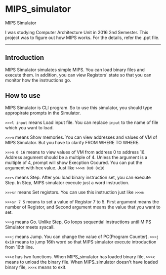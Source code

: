 # MIPS_simulator
MIPS Simulator

I was studying Computer Architecture Unit in 2016 2nd Semester.
This project was to figure out how MIPS works.
For the details, refer the .ppt file.

***
## Introduction

MIPS Simulator simulates simple MIPS.
You can load binary files and execute them.
In addition, you can view Registors' state so that you can monitor how the instructions go.

## How to use

MIPS Simulator is CLI program. So to use this simulator, you should type appropirate prompts in the Simulator.

`>>>l input` means Load input file. You can replace `input` to the name of file which you want to load.

`>>>m` means Show memories. You can view addresses and values of VM of MIPS Simulator. But you have to clarify FROM WHERE TO WHERE.

`>>>m 0 16` means to view values of VM from address 0 to address 16. Address argument should be a multiple of 4. Unless the argument is a multiple of 4, prompt will show Execption Occured.
You can put the argument with hex value. Just like `>>>m 0x0 0x10`

`>>>s` means Step. After you load binary instruction set, you can execute Step. In Step, MIPS simulator execute just a word instruction.

`>>>sr` means Set registors. You can use this instruction just like `>>>m`

`>>>sr 7 5` means to set a value of Registor 7 to 5. First argument means the number of Registor, and Second argument means the value that you want to set.

`>>>g` means Go. Unlike Step, Go loops sequential instructions until MIPS Simulator meets syscall.

`>>>j` means Jump. You can change the value of PC(Program Counter). `>>>j 0x10` means to jump 16th word so that MIPS simulator execute introduction from 16th line.

`>>>x` has two functions. When MIPS_simulator has loaded binary file, `>>>x` means to unload the binary file.
 When MIPS_simulator doesn't have loaded binary file, `>>>x` means to exit.